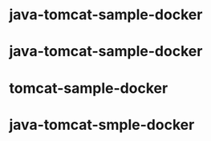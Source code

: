 # java-tomcat-sample-docker
# java-tomcat-sample-docker
# tomcat-sample-docker
# java-tomcat-smple-docker
